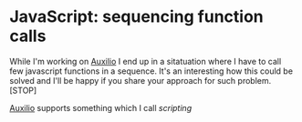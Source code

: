 # JavaScript: sequencing function calls 

While I'm working on [Auxilio](https://github.com/krasimir/auxilio) I end up in a sitatuation where I have to call few javascript functions in a sequence. It's an interesting how this could be solved and I'll be happy if you share your approach for such problem.[STOP]

[Auxilio](https://github.com/krasimir/auxilio) supports something which I call *scripting*